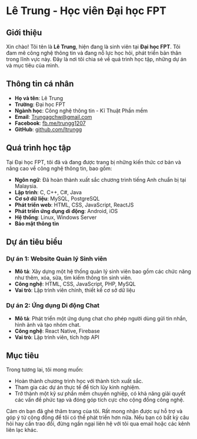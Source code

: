 # Lê Trung - Học viên Đại học FPT

## Giới thiệu

Xin chào! Tôi tên là **Lê Trung**, hiện đang là sinh viên tại **Đại học FPT**. Tôi đam mê công nghệ thông tin và đang nỗ lực học hỏi, phát triển bản thân trong lĩnh vực này. Đây là nơi tôi chia sẻ về quá trình học tập, những dự án và mục tiêu của mình.

## Thông tin cá nhân

- **Họ và tên**: Lê Trung
- **Trường**: Đại học FPT
- **Ngành học**: Công nghệ thông tin - Kĩ Thuật Phần mềm
- **Email**: [Trungagchw@gmail.com](mailto:Trungagchw@gmail.com)
- **Facebook**: [fb.me/trungg1207](https://fb.me/trungg1207)
- **GitHub**: [github.com/ltrungg](https://github.com/ltrungg)

## Quá trình học tập

Tại Đại học FPT, tôi đã và đang được trang bị những kiến thức cơ bản và nâng cao về công nghệ thông tin, bao gồm:

- **Ngôn ngữ**: Đã hoàn thành xuất sắc chương trình tiếng Anh chuẩn bị tại Malaysia.
- **Lập trình**: C, C++, C#, Java
- **Cơ sở dữ liệu**: MySQL, PostgreSQL
- **Phát triển web**: HTML, CSS, JavaScript, ReactJS
- **Phát triển ứng dụng di động**: Android, iOS
- **Hệ thống**: Linux, Windows Server
- **Bảo mật thông tin**

## Dự án tiêu biểu

### Dự án 1: Website Quản lý Sinh viên

- **Mô tả**: Xây dựng một hệ thống quản lý sinh viên bao gồm các chức năng như thêm, xóa, sửa, tìm kiếm thông tin sinh viên.
- **Công nghệ**: HTML, CSS, JavaScript, PHP, MySQL
- **Vai trò**: Lập trình viên chính, thiết kế cơ sở dữ liệu

### Dự án 2: Ứng dụng Di động Chat

- **Mô tả**: Phát triển một ứng dụng chat cho phép người dùng gửi tin nhắn, hình ảnh và tạo nhóm chat.
- **Công nghệ**: React Native, Firebase
- **Vai trò**: Lập trình viên, tích hợp API

## Mục tiêu

Trong tương lai, tôi mong muốn:

- Hoàn thành chương trình học với thành tích xuất sắc.
- Tham gia các dự án thực tế để tích lũy kinh nghiệm.
- Trở thành một kỹ sư phần mềm chuyên nghiệp, có khả năng giải quyết các vấn đề phức tạp và đóng góp tích cực cho cộng đồng công nghệ.

Cảm ơn bạn đã ghé thăm trang của tôi. Rất mong nhận được sự hỗ trợ và góp ý từ cộng đồng để tôi có thể phát triển hơn nữa. Nếu bạn có bất kỳ câu hỏi hay cần trao đổi, đừng ngần ngại liên hệ với tôi qua email hoặc các kênh liên lạc khác.
